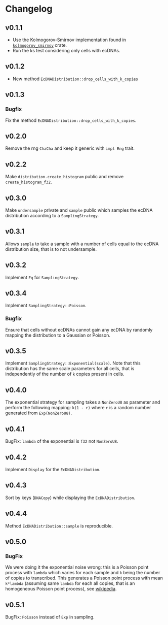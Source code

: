 # Changelog

## v0.1.1
- Use the Kolmogorov-Smirnov implementation found in [`kolmogorov_smirnov`](https://github.com/daithiocrualaoich/kolmogorov_smirnov/blob/cb067e92ec837efbad66e8bbcf85500ad778feb8/src/test.rs#L127) crate.
- Run the ks test considering only cells with ecDNAs.

## v0.1.2
- New method `EcDNADistribution::drop_cells_with_k_copies`

## v0.1.3
### Bugfix
Fix the method `EcDNADistribution::drop_cells_with_k_copies`.

## v0.2.0
Remove the rng `ChaCha` and keep it generic with `impl Rng` trait.

## v0.2.2
Make `distribution.create_histogram` public and remove `create_histogram_f32`.

## v0.3.0
Make `undersample` private and `sample` public which samples the ecDNA distribution according to a `SamplingStrategy`.

## v0.3.1
Allows `sample` to take a sample with a number of cells equal to the ecDNA distribution size, that is to not undersample.

## v0.3.2
Implement `Eq` for `SamplingStrategy`.

## v0.3.4
Implement `SamplingStrategy::Poisson`.
### Bugfix
Ensure that cells without ecDNAs cannot gain any ecDNA by randomly mapping the distribution to a Gaussian or Poisson.

## v0.3.5
Implement `SamplingStrategy::Exponential(scale)`. Note that this distribution has the same scale parameters for all cells, that is independently of the number of `k` copies present in cells.

## v0.4.0
The exponential strategy for sampling takes a `NonZeroU8` as parameter and perform the following mapping: `k(1 - r)` where `r` is a random number generated from `Exp(NonZeroU8)`.

## v0.4.1
BugFix: `lambda` of the exponential is `f32` not `NonZeroU8`.

## v0.4.2
Implement `Display` for the `EcDNADistribution`.

## v0.4.3
Sort by keys (`DNACopy`) while displaying the `EcDNADistribution`.

## v0.4.4
Method `EcDNADistribution::sample` is reproducible.

## v0.5.0
### BugFix
We were doing it the exponential noise wrong: this is a Poisson point process with `lambda` which varies for each sample and `k` being the number of copies to transcribed.
This generates a Poisson point process with mean `k*lambda` (assuming same `lambda` for each all copies, that is an homogeneous Poisson point process), see [wikipedia](https://en.wikipedia.org/wiki/Poisson_point_process#Poisson_distribution_of_point_counts).


## v0.5.1
BugFix: `Poisson` instead of `Exp` in sampling.
